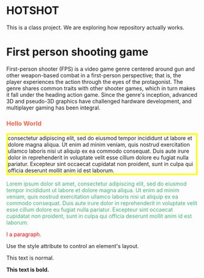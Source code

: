 # HOTSHOT
This is a class project. We are exploring how repository actually works.
<!DOCTYPE html>
<html>
<body>
<h1>First person shooting game</h1>
<p>First-person shooter (FPS) is a video game genre centered around gun and other weapon-based combat in a first-person perspective; that is, the player experiences the action through the eyes of the protagonist. The genre shares common traits with other shooter games, which in turn makes it fall under the heading action game. Since the genre's inception, advanced 3D and pseudo-3D graphics have challenged hardware development, and multiplayer gaming has been integral.</p>
</body>
</html>

<!DOCTYPE>
<html>
<body>
<h3 style="color:Tomato;">Hello World</h3>
<p style= "border:4px solid yellow;">
 consectetur adipiscing elit, sed do eiusmod tempor incididunt ut labore et dolore magna aliqua. Ut enim ad minim veniam, quis nostrud exercitation ullamco laboris nisi ut aliquip ex ea commodo consequat. Duis aute irure dolor in reprehenderit in voluptate velit esse cillum dolore eu fugiat nulla pariatur. Excepteur sint occaecat cupidatat non proident, sunt in culpa qui officia deserunt mollit anim id est laborum.</p>

<p style="color:MediumSeaGreen;">Lorem ipsum dolor sit amet, consectetur adipiscing elit, sed do eiusmod tempor incididunt ut labore et dolore magna aliqua. Ut enim ad minim veniam, quis nostrud exercitation ullamco laboris nisi ut aliquip ex ea commodo consequat. Duis aute irure dolor in reprehenderit in voluptate velit esse cillum dolore eu fugiat nulla pariatur. Excepteur sint occaecat cupidatat non proident, sunt in culpa qui officia deserunt mollit anim id est laborum.</p>
</body>
</html> 
<!DOCTYPE>
<html>
<bod>
<p style="color:red">I a paragraph.</p>
<p>Use the style attribute to control an element's layout.</p>
</body>
</html>
<!DOCTYPE>
<html>
<body>
<p>This text is normal.</p>
<p><strong>This text is bold.</strong></p>
</body>
</html>
